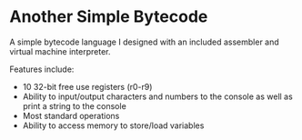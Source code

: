 # Another Simple Bytecode
A simple bytecode language I designed with an included assembler and virtual machine interpreter.

Features include:
* 10 32-bit free use registers (r0-r9)
* Ability to input/output characters and numbers to the console as well as print a string to the console
* Most standard operations
* Ability to access memory to store/load variables

